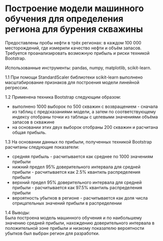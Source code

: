 # Построение модели машинного обучения для определения региона для бурения скважины
Предоставлены пробы нефти в трёх регионах: в каждом 100 000 месторождений, где измерили качество нефти и объём запасов. Требуется проанализировать возможную прибыль и риски техникой Bootstrap.<br>

Использованные инструменты: pandas, numpy, matplotlib, scikit-learn.<br>

1.1	При помощи StandardScaler библиотеки scikit-learn выполнено масштабирование признаков для построения модели линейной регрессии.<br>

1.2 Применена техника Bootstrap следующим образом:<br>
- выполнено 1000 выборок по 500 скважин с возвращением - сначала из таблиц с предсказаниями модели, а затем по соответствующему индексу отобраны точки из таблицы с целевыми значениями объёма запасов в скважине
- на основании этих двух выборок отобраны 200 скважин и расчитана общая прибыль.<br>

1.3 На основании данных по прибыли, полученных техникой Bootstrap расчитаны следующие показатели:<br>
- средняя прибыль - расчитывается как среднее по 1000 значениям прибыли
- нижний предел 95% доверительного интервала для средней прибыли - расчитывается как 2.5% квантиль распределения прибыли
- верхний предел 95% доверительного интервала для средней прибыли - расчитывается как 97.5% квантиль распределения прибыли
- вероятность убытков в регионе - расчитывается как доля числа отрицательных значений прибыли в распределении<br>

1.4 Выводы:<br>
Была построена модель машинного обучения и по наибольшему значению средней прибыли, нахождению доверительного интервала в положительной зоне прибыли и низкому показателю вероятности убытков был выбран регион для разработки.
